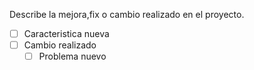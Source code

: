 Describe la mejora,fix o cambio realizado en el proyecto.

- [ ] Caracteristica nueva
- [ ] Cambio realizado
	- [ ] Problema nuevo